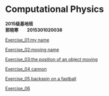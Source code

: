  # Computational Physics
__2015级基地班__       
__郭晓寒__       
__2015301020038__  

[Exercise_01:my name](https://github.com/handongyue/compuation_physics_N2015301020038/blob/master/Guoxiaohan.py)

[Exercise_02:moving name](https://github.com/handongyue/compuation_physics_N2015301020038/blob/master/move.py)

[Exercise_03:the position of an object moving](https://github.com/handongyue/compuation_physics_N2015301020038/blob/master/Exercise_03%20:%20The%20position%20of%20an%20object%20moving%20.md)

[Exercise_04 cannon](https://www.zybuluo.com/handongyue/note/882128)

[Exercise_05 backspin on a fastball](https://github.com/handongyue/compuation_physics_N2015301020038/blob/master/exercise%2005.py)

[Exercise_06](https://www.zybuluo.com/handongyue/note/939270)
